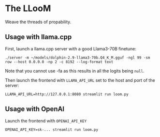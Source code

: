 # The LLooM

Weave the threads of propability.

## Usage with llama.cpp

First, launch a llama.cpp server with a good Llama3-70B finetune:

```
./server -m ~/models/dolphin-2.9-llama3-70b.Q4_K_M.gguf -ngl 99 -sm row --host 0.0.0.0 -np 2 -c 8192 --log-format text
```

Note that you cannot use -fa as this results in all the logits being `null`.

Then launch the frontend with `LLAMA_API_URL` set to the host and port of the server:

```
LLAMA_API_URL=http://127.0.0.1:8080 streamlit run loom.py
```

## Usage with OpenAI

Launch the frontend with `OPENAI_API_KEY`

```
OPENAI_API_KEY=sk-... streamlit run loom.py
```